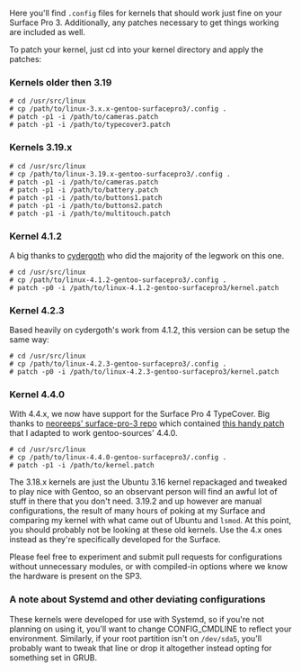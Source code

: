 Here you'll find `.config` files for kernels that should work just fine on your
Surface Pro 3.  Additionally, any patches necessary to get things working are
included as well.

To patch your kernel, just cd into your kernel directory and apply the patches:

### Kernels older then 3.19

    # cd /usr/src/linux
    # cp /path/to/linux-3.x.x-gentoo-surfacepro3/.config .
    # patch -p1 -i /path/to/cameras.patch
    # patch -p1 -i /path/to/typecover3.patch

### Kernels 3.19.x

    # cd /usr/src/linux
    # cp /path/to/linux-3.19.x-gentoo-surfacepro3/.config .
    # patch -p1 -i /path/to/cameras.patch
    # patch -p1 -i /path/to/battery.patch
    # patch -p1 -i /path/to/buttons1.patch
    # patch -p1 -i /path/to/buttons2.patch
    # patch -p1 -i /path/to/multitouch.patch

### Kernel 4.1.2

A big thanks to [cydergoth](https://github.com/cydergoth) who did the majority
of the legwork on this one.

    # cd /usr/src/linux
    # cp /path/to/linux-4.1.2-gentoo-surfacepro3/.config .
    # patch -p0 -i /path/to/linux-4.1.2-gentoo-surfacepro3/kernel.patch

### Kernel 4.2.3

Based heavily on cydergoth's work from 4.1.2, this version can be setup the
same way:

    # cd /usr/src/linux
    # cp /path/to/linux-4.2.3-gentoo-surfacepro3/.config .
    # patch -p0 -i /path/to/linux-4.2.3-gentoo-surfacepro3/kernel.patch

### Kernel 4.4.0

With 4.4.x, we now have support for the Surface Pro 4 TypeCover.  Big thanks
to [neoreeps' surface-pro-3 repo](https://github.com/neoreeps/surface-pro-3)
which contained [this handy patch](https://github.com/neoreeps/surface-pro-3/blob/master/wily_surface.patch)
that I adapted to work gentoo-sources' 4.4.0.

    # cd /usr/src/linux
    # cp /path/to/linux-4.4.0-gentoo-surfacepro3/.config .
    # patch -p1 -i /path/to/kernel.patch


The 3.18.x kernels are just the Ubuntu 3.16 kernel repackaged and tweaked
to play nice with Gentoo, so an observant person will find an awful lot of
stuff in there that you don't need.  3.19.2 and up however are manual
configurations, the result of many hours of poking at my Surface and comparing
my kernel with what came out of Ubuntu and `lsmod`.  At this point, you should
probably not be looking at these old kernels.  Use the 4.x ones instead as
they're specifically developed for the Surface.

Please feel free to experiment and submit pull requests for configurations
without unnecessary modules, or with compiled-in options where we know the
hardware is present on the SP3.

### A note about Systemd and other deviating configurations

These kernels were developed for use with Systemd, so if you're not planning
on using it, you'll want to change CONFIG_CMDLINE to reflect your environment.
Similarly, if your root partition isn't on `/dev/sda5`, you'll probably want
to tweak that line or drop it altogether instead opting for something set in
GRUB.

